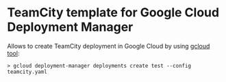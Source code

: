 # TeamCity template for Google Cloud Deployment Manager

Allows to create TeamCity deployment in Google Cloud by using [gcloud tool](https://cloud.google.com/sdk/gcloud/):

```
> gcloud deployment-manager deployments create test --config teamcity.yaml
```
